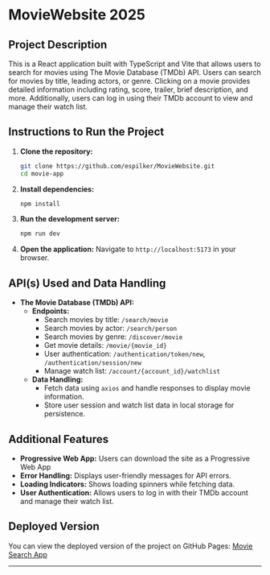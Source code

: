 # MovieWebsite 2025

## Project Description

This is a React application built with TypeScript and Vite that allows users to search for movies using The Movie Database (TMDb) API. Users can search for movies by title, leading actors, or genre. Clicking on a movie provides detailed information including rating, score, trailer, brief description, and more. Additionally, users can log in using their TMDb account to view and manage their watch list.

## Instructions to Run the Project

1. **Clone the repository:**

   ```bash
   git clone https://github.com/espilker/MovieWebsite.git
   cd movie-app
   ```

2. **Install dependencies:**

   ```bash
   npm install
   ```

3. **Run the development server:**

   ```bash
   npm run dev
   ```

4. **Open the application:**
   Navigate to `http://localhost:5173` in your browser.

## API(s) Used and Data Handling

- **The Movie Database (TMDb) API:**
  - **Endpoints:**
    - Search movies by title: `/search/movie`
    - Search movies by actor: `/search/person`
    - Search movies by genre: `/discover/movie`
    - Get movie details: `/movie/{movie_id}`
    - User authentication: `/authentication/token/new`, `/authentication/session/new`
    - Manage watch list: `/account/{account_id}/watchlist`
  - **Data Handling:**
    - Fetch data using `axios` and handle responses to display movie information.
    - Store user session and watch list data in local storage for persistence.

## Additional Features

- **Progressive Web App:** Users can download the site as a Progressive Web App
- **Error Handling:** Displays user-friendly messages for API errors.
- **Loading Indicators:** Shows loading spinners while fetching data.
- **User Authentication:** Allows users to log in with their TMDb account and manage their watch list.

## Deployed Version

You can view the deployed version of the project on GitHub Pages: [Movie Search App](https://espilker.github.io/MovieWebsite/)

---
